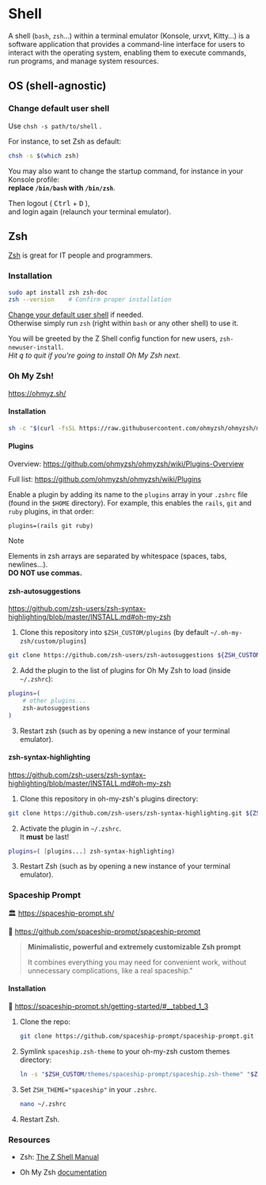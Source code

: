 # Shell

A shell (`bash`, `zsh`…) within a terminal emulator (Konsole, urxvt, Kitty…) is a software application that provides a command-line interface for users to interact with the operating system, enabling them to execute commands, run programs, and manage system resources.










## OS (shell-agnostic)



### Change default user shell

Use `chsh -s path/to/shell` .

For instance, to set Zsh as default:

```sh
chsh -s $(which zsh)
```

You may also want to change the startup command, for instance in your Konsole profile:  
**replace `/bin/bash` with `/bin/zsh`**.

Then logout ( <kbd>Ctrl</kbd> + <kbd>D</kbd> ),  
and login again (relaunch your terminal emulator).










## Zsh

[Zsh](https://zsh.sourceforge.io/) is great for IT people and programmers.

### Installation

```sh
sudo apt install zsh zsh-doc
zsh --version    # Confirm proper installation
```

[Change your default user shell](#change-default-user-shell) if needed.  
Otherwise simply run `zsh` (right within `bash` or any other shell) to use it.

You will be greeted by the Z Shell config function for new users, `zsh-newuser-install`.  
*Hit <kbd>q</kbd> to quit if you're going to install Oh My Zsh next.*



### Oh My Zsh!

https://ohmyz.sh/

#### Installation

```sh
sh -c "$(curl -fsSL https://raw.githubusercontent.com/ohmyzsh/ohmyzsh/master/tools/install.sh)"
```

#### Plugins

Overview: <https://github.com/ohmyzsh/ohmyzsh/wiki/Plugins-Overview>

Full list: <https://github.com/ohmyzsh/ohmyzsh/wiki/Plugins>

Enable a plugin by adding its name to the `plugins` array in your `.zshrc` file (found in the `$HOME` directory). For example, this enables the `rails`, `git` and `ruby` plugins, in that order:

```
plugins=(rails git ruby)
```

> [!NOTE]
> Elements in zsh arrays are separated by whitespace (spaces, tabs, newlines...).  
> **DO NOT use commas.**

#### zsh-autosuggestions

https://github.com/zsh-users/zsh-syntax-highlighting/blob/master/INSTALL.md#oh-my-zsh

1. Clone this repository into `$ZSH_CUSTOM/plugins` (by default `~/.oh-my-zsh/custom/plugins`)

```sh
git clone https://github.com/zsh-users/zsh-autosuggestions ${ZSH_CUSTOM:-~/.oh-my-zsh/custom}/plugins/zsh-autosuggestions
```

2. Add the plugin to the list of plugins for Oh My Zsh to load (inside `~/.zshrc`):  

```sh
plugins=( 
    # other plugins...
    zsh-autosuggestions
)
```

3. Restart zsh (such as by opening a new instance of your terminal emulator).

#### zsh-syntax-highlighting

https://github.com/zsh-users/zsh-syntax-highlighting/blob/master/INSTALL.md#oh-my-zsh

1. Clone this repository in oh-my-zsh's plugins directory:

```sh
git clone https://github.com/zsh-users/zsh-syntax-highlighting.git ${ZSH_CUSTOM:-~/.oh-my-zsh/custom}/plugins/zsh-syntax-highlighting
```

2. Activate the plugin in `~/.zshrc`.  
It **must** be last!

```sh
plugins=( [plugins...] zsh-syntax-highlighting)
```

3. Restart Zsh (such as by opening a new instance of your terminal emulator).

### Spaceship Prompt

🏛️ https://spaceship-prompt.sh/

🧬 https://github.com/spaceship-prompt/spaceship-prompt

> **Minimalistic, powerful and extremely customizable Zsh prompt**  
>
> It combines everything you may need for convenient work, without unnecessary complications, like a real spaceship."



#### Installation

🔗 https://spaceship-prompt.sh/getting-started/#__tabbed_1_3

1. Clone the repo:

   ```sh
   git clone https://github.com/spaceship-prompt/spaceship-prompt.git "$ZSH_CUSTOM/themes/spaceship-prompt" --depth=1
   ```

2. Symlink `spaceship.zsh-theme` to your oh-my-zsh custom themes directory:

   ```sh
   ln -s "$ZSH_CUSTOM/themes/spaceship-prompt/spaceship.zsh-theme" "$ZSH_CUSTOM/themes/spaceship.zsh-theme"
   ```

3. Set `ZSH_THEME="spaceship"` in your `.zshrc`.

   ```sh
   nano ~/.zshrc
   ```

4. Restart Zsh.





### Resources

- Zsh: [The Z Shell Manual](https://zsh.sourceforge.io/Doc/Release/index.html)

- Oh My Zsh [documentation](https://github.com/ohmyzsh/ohmyzsh/wiki)
